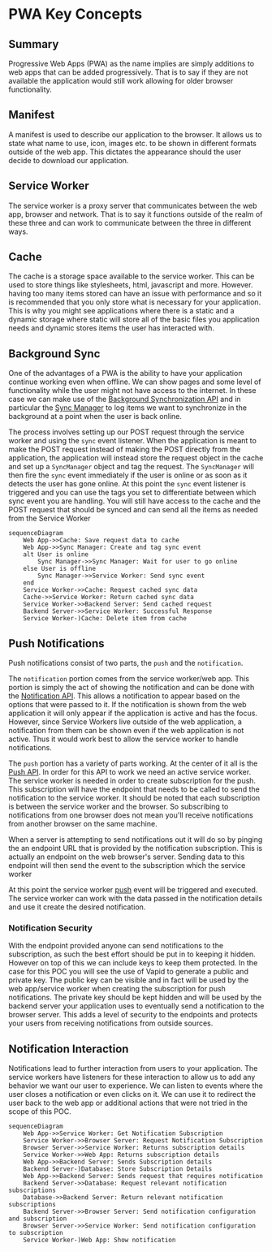 # PWA Key Concepts
## Summary
Progressive Web Apps (PWA) as the name implies are simply additions to web apps that can be added progressively. That is to say if they are not available the application would still work allowing for older browser functionality.

## Manifest
A manifest is used to describe our application to the browser. It allows us to state what name to use, icon, images etc. to be shown in different formats outside of the web app. This dictates the appearance should the user decide to download our application.

## Service Worker
The service worker is a proxy server that communicates between the web app, browser and network. That is to say it functions outside of the realm of these three and can work to communicate between the three in different ways.

## Cache
The cache is a storage space available to the service worker. This can be used to store things like stylesheets, html, javascript and more. However. having too many items stored can have an issue with performance and so it is recommended that you only store what is necessary for your application. This is why you might see applications where there is a static and a dynamic storage where static will store all of the basic files you application needs and dynamic stores items the user has interacted with.

## Background Sync
One of the advantages of a PWA is the ability to have your application continue working even when offline. We can show pages and some level of functionality while the user might not have access to the internet. In these case we can make use of the [Background Synchronization API](https://developer.mozilla.org/en-US/docs/Web/API/Background_Synchronization_API) and in particular the [Sync Manager](https://developer.mozilla.org/en-US/docs/Web/API/SyncManager) to log items we want to synchronize in the background at a point when the user is back online.

The process involves setting up our POST request through the service worker and using the `sync` event listener. When the application is meant to make the POST request instead of making the POST directly from the application, the application will instead store the request object in the cache and set up a `SyncManager` object and tag the request. The `SyncManager` will then fire the `sync` event immediately if the user is online or as soon as it detects the user has gone online. At this point the `sync` event listener is triggered and you can use the tags you set to differentiate between which sync event you are handling. You will still have access to the cache and the POST request that should be synced and can send all the items as needed from the Service Worker

```mermaid
sequenceDiagram
    Web App->>Cache: Save request data to cache
    Web App->>Sync Manager: Create and tag sync event
    alt User is online
        Sync Manager->>Sync Manager: Wait for user to go online
    else User is offline
        Sync Manager->>Service Worker: Send sync event
    end
    Service Worker->>Cache: Request cached sync data
    Cache->>Service Worker: Return cached sync data
    Service Worker->>Backend Server: Send cached request
    Backend Server->>Service Worker: Successful Response
    Service Worker-)Cache: Delete item from cache
```

## Push Notifications
Push notifications consist of two parts, the `push` and the `notification`.

The `notification` portion comes from the service worker/web app. This portion is simply the act of showing the notification and can be done with the [Notification API](https://developer.mozilla.org/en-US/docs/Web/API/notification). This allows a notification to appear based on the options that were passed to it. If the notification is shown from the web application it will only appear if the application is active and has the focus. However, since Service Workers live outside of the web application, a notification from them can be shown even if the web application is not active. Thus it would work best to allow the service worker to handle notifications.

The `push` portion has a variety of parts working. At the center of it all is the [Push API](https://developer.mozilla.org/en-US/docs/Web/API/Push_API). In order for this API to work we need an active service worker. The service worker is needed in order to create subscription for the push. This subscription will have the endpoint that needs to be called to send the notification to the service worker. It should be noted that each subscription is between the service worker and the browser. So subscribing to notifications from one browser does not mean you'll receive notifications from another browser on the same machine. 

When a server is attempting to send notifications out it will do so by pinging the an endpoint URL that is provided by the notification subscription. This is actually an endpoint on the web browser's server. Sending data to this endpoint will then send the event to the subscription which the service worker

At this point the service worker [push](https://developer.mozilla.org/en-US/docs/Web/API/ServiceWorkerGlobalScope/push_event) event will be triggered and executed. The service worker can work with the data passed in the notification details and use it create the desired notification.

### Notification Security
With the endpoint provided anyone can send notifications to the subscription, as such the best effort should be put in to keeping it hidden. However on top of this we can include keys to keep them protected. In the case for this POC you will see the use of Vapid to generate a public and private key. The public key can be visible and in fact will be used by the web app/service worker when creating the subscription for push notifications. The private key should be kept hidden and will be used by the backend server your application uses to eventually send a notification to the browser server. This adds a level of security to the endpoints and protects your users from receiving notifications from outside sources.

## Notification Interaction
Notifications lead to further interaction from users to your application. The service workers have listeners for these interaction to allow us to add any behavior we want our user to experience. We can listen to events where the user closes a notification or even clicks on it. We can use it to redirect the user back to the web app or additional actions that were not tried in the scope of this POC.

```mermaid
sequenceDiagram
    Web App->>Service Worker: Get Notification Subscription
    Service Worker->>Browser Server: Request Notification Subscription
    Browser Server->>Service Worker: Returns subscription details
    Service Worker->>Web App: Returns subscription details
    Web App->>Backend Server: Sends Subscription details
    Backend Server-)Database: Store Subscription Details
    Web App->>Backend Server: Sends request that requires notification
    Backend Server->>Database: Request relevant notification subscriptions
    Database->>Backend Server: Return relevant notification subscriptions
    Backend Server->>Browser Server: Send notification configuration and subscription
    Browser Server->>Service Worker: Send notification configuration to subscription
    Service Worker-)Web App: Show notification
```